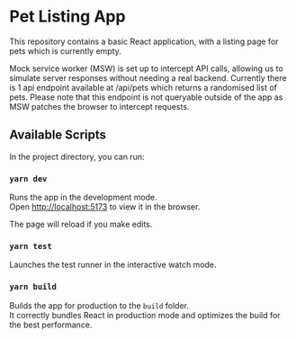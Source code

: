 # Pet Listing App

This repository contains a basic React application, with a listing page for pets which is currently empty.

Mock service worker (MSW) is set up to intercept API calls, allowing us to simulate server responses without needing a real backend. Currently there is 1 api endpoint available at /api/pets which returns a randomised list of pets. Please note that this endpoint is not queryable outside of the app as MSW patches the browser to intercept requests.

## Available Scripts

In the project directory, you can run:

### `yarn dev`

Runs the app in the development mode.<br />
Open [http://localhost:5173](http://localhost:5173) to view it in the browser.

The page will reload if you make edits.<br />

### `yarn test`

Launches the test runner in the interactive watch mode.<br />

### `yarn build`

Builds the app for production to the `build` folder.<br />
It correctly bundles React in production mode and optimizes the build for the best performance.
